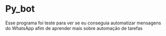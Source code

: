 # Py_bot

Esse programa foi teste para ver se eu conseguia automatizar mensagens do WhatsApp afim de aprender mais sobre automação de tarefas
